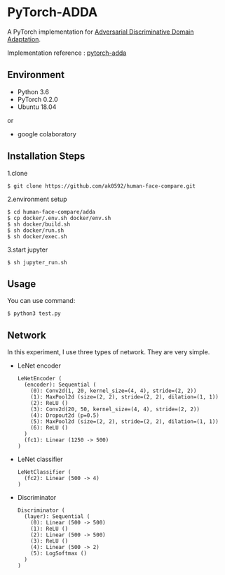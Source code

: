 # PyTorch-ADDA
A PyTorch implementation for [Adversarial Discriminative Domain Adaptation](https://arxiv.org/abs/1702.05464).

Implementation reference : [pytorch-adda](https://github.com/corenel/pytorch-adda)
## Environment
- Python 3.6
- PyTorch 0.2.0
- Ubuntu 18.04

or
- google colaboratory
## Installation Steps
1.clone
```
$ git clone https://github.com/ak0592/human-face-compare.git
```
2.environment setup
```
$ cd human-face-compare/adda
$ cp docker/.env.sh docker/env.sh
$ sh docker/build.sh
$ sh docker/run.sh
$ sh docker/exec.sh
```
3.start jupyter
```
$ sh jupyter_run.sh
```
## Usage

You can use command:

```shell
$ python3 test.py
```

## Network

In this experiment, I use three types of network. They are very simple.

- LeNet encoder

  ```
  LeNetEncoder (
    (encoder): Sequential (
      (0): Conv2d(1, 20, kernel_size=(4, 4), stride=(2, 2))
      (1): MaxPool2d (size=(2, 2), stride=(2, 2), dilation=(1, 1))
      (2): ReLU ()
      (3): Conv2d(20, 50, kernel_size=(4, 4), stride=(2, 2))
      (4): Dropout2d (p=0.5)
      (5): MaxPool2d (size=(2, 2), stride=(2, 2), dilation=(1, 1))
      (6): ReLU ()
    )
    (fc1): Linear (1250 -> 500)
  )
  ```

- LeNet classifier

  ```
  LeNetClassifier (
    (fc2): Linear (500 -> 4)
  )
  ```

- Discriminator

  ```
  Discriminator (
    (layer): Sequential (
      (0): Linear (500 -> 500)
      (1): ReLU ()
      (2): Linear (500 -> 500)
      (3): ReLU ()
      (4): Linear (500 -> 2)
      (5): LogSoftmax ()
    )
  )
  ```
